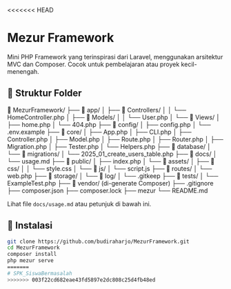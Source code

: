<<<<<<< HEAD
# Mezur Framework

Mini PHP Framework yang terinspirasi dari Laravel, menggunakan arsitektur MVC dan Composer. Cocok untuk pembelajaran atau proyek kecil-menengah.

## 📁 Struktur Folder

📁 MezurFramework/
├── 📁 app/
│   ├── 📁 Controllers/
│   │   └── HomeController.php
│   ├── 📁 Models/
│   │   └── User.php
│   └── 📁 Views/
│       ├── home.php
│       └── 404.php
├── 📁 config/
│   ├── config.php
│   └── .env.example
├── 📁 core/
│   ├── App.php
│   ├── CLI.php
│   ├── Controller.php
│   ├── Model.php
│   ├── Route.php
│   ├── Router.php
│   ├── Migration.php
│   ├── Tester.php
│   └── Helpers.php
├── 📁 database/
│   └── 📁 migrations/
│       └── 2025_01_create_users_table.php
├── 📁 docs/
│   └── usage.md
├── 📁 public/
│   ├── index.php
│   └── 📁 assets/
│       ├── 📁 css/
│       │   └── style.css
│       └── 📁 js/
│           └── script.js
├── 📁 routes/
│   └── web.php
├── 📁 storage/
│   └── 📁 log/
│       └── .gitkeep
├── 📁 tests/
│   └── ExampleTest.php
├── 📁 vendor/ (di-generate Composer)
├── .gitignore
├── composer.json
├── composer.lock
├── mezur
└── README.md


Lihat file `docs/usage.md` atau petunjuk di bawah ini.

## 🚀 Instalasi

```bash
git clone https://github.com/budiraharjo/MezurFramework.git
cd MezurFramework
composer install
php mezur serve
=======
# SPK_SiswaBermasalah
>>>>>>> 003f22cd682eae43fd5897e2dc808c25d4fb48ed
